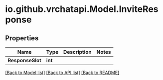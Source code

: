
# io.github.vrchatapi.Model.InviteResponse

## Properties

Name | Type | Description | Notes
------------ | ------------- | ------------- | -------------
**ResponseSlot** | **int** |  | 

[[Back to Model list]](../README.md#documentation-for-models)
[[Back to API list]](../README.md#documentation-for-api-endpoints)
[[Back to README]](../README.md)

